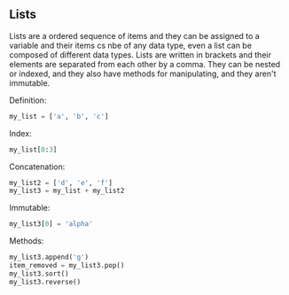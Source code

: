 ## Lists

Lists are a ordered sequence of items and they can be assigned to a variable and their items cs nbe of any data type, even a list can be composed of different data types. Lists are written in brackets and their elements are separated from each other by a comma. They can be nested or indexed, and they also have methods for manipulating, and they aren't immutable.

Definition:

```python
my_list = ['a', 'b', 'c']
```

Index:

```python
my_list[0:3]
```

Concatenation:

```python
my_list2 = ['d', 'e', 'f']
my_list3 = my_list + my_list2
```

Immutable:

```python
my_list3[0] = 'alpha'
```

Methods:

```python
my_list3.append('g')
item_removed = my_list3.pop()
my_list3.sort()
my_list3.reverse()
```
